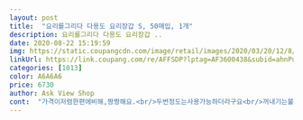 ```yaml
---
layout: post 
title:  "요리를그리다 다용도 요리장갑 S, 50매입, 1개" 
description: 요리를그리다 다용도 요리장갑 ..
date: 2020-08-22 15:19:59 
img: https://static.coupangcdn.com/image/retail/images/2020/03/20/12/8/f81e1489-3345-4e1c-a49a-cc50cdf53b5d.jpg 
linkUrl: https://link.coupang.com/re/AFFSDP?lptag=AF3600438&subid=ahnPublicAsk&pageKey=1370290243&itemId=2402789071&vendorItemId=70397632027&traceid=V0-113-863ec6f1b9daa4bb 
categories: [1013] 
color: A6A6A6 
price: 6730 
author: Ask View Shop 
cont:  "가격이저렴한편에비해,짱짱해요.<br/>두번정도는사용가능하더라구요<br/>꺼내기는불변 욲여서나옴<br/>뭐라해야하지 실리콘반 비닐반?<br/>므튼 동영상보고 판단하시길.<br/>.<br/>.<br/><br/>손작은사람 쓰세요<br/>아잉.<br/>.<br/>이건 좀 재질이.<br/>.<br/>실망.<br/>.<br/><br/>잘안찢어졌어요<br/>제가손이작은편인데싸이즈도맞구요(약간헐렁)<br/>참고로 중딩여자아이 손입니다.<br/><br/>" 
---
```

